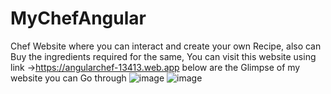 # MyChefAngular
Chef Website where you can interact and create your own Recipe, also can Buy the ingredients required for the same,
You can visit this website using link ->https://angularchef-13413.web.app
below are the Glimpse of my website you can Go through
![image](https://user-images.githubusercontent.com/65108927/152643633-e41e2584-98c9-48ac-b7e9-599deaed0611.png)
![image](https://user-images.githubusercontent.com/65108927/152643677-4c1ca878-8937-4454-843b-1d5157fffa59.png)
